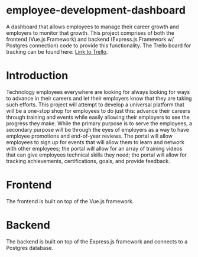 # employee-development-dashboard
A dashboard that allows employees to manage their career growth and employers to monitor that growth. This project comprises of both the frontend (Vue.js Framework) and backend (Express.js Framework w/ Postgres connection) code to provide this functionality. The Trello board for tracking can be found here: [Link to Trello](https://trello.com/b/REfHqiLJ/swdv690capstone).

# Introduction
Technology employees everywhere are looking for always looking for ways to advance in their careers and let their employers know that they are taking such efforts. This project will attempt to develop a universal platform that will be a one-stop shop for employees to do just this: advance their careers through training and events while easily allowing their employers to see the progress they make. While the primary purpose is to serve the employees, a secondary purpose will be through the eyes of employers as a way to have employee promotions and end-of-year reviews. The portal will allow employees to sign up for events that will allow them to learn and network with other employees; the portal will allow for an array of training videos that can give employees technical skills they need; the portal will allow for tracking achievements, certifications, goals, and provide feedback.

# Frontend
The frontend is built on top of the Vue.js framework.

# Backend
The backend is built on top of the Express.js framework and connects to a Postgres database.
